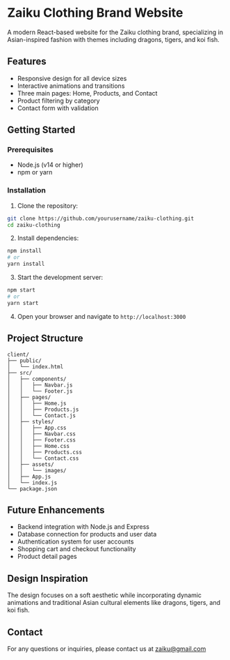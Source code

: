# Zaiku Clothing Brand Website

A modern React-based website for the Zaiku clothing brand, specializing in Asian-inspired fashion with themes including dragons, tigers, and koi fish.

## Features

- Responsive design for all device sizes
- Interactive animations and transitions
- Three main pages: Home, Products, and Contact
- Product filtering by category
- Contact form with validation

## Getting Started

### Prerequisites

- Node.js (v14 or higher)
- npm or yarn

### Installation

1. Clone the repository:

```bash
git clone https://github.com/yourusername/zaiku-clothing.git
cd zaiku-clothing
```

2. Install dependencies:

```bash
npm install
# or
yarn install
```

3. Start the development server:

```bash
npm start
# or
yarn start
```

4. Open your browser and navigate to `http://localhost:3000`

## Project Structure

```
client/
├── public/
│   └── index.html
├── src/
│   ├── components/
│   │   ├── Navbar.js
│   │   └── Footer.js
│   ├── pages/
│   │   ├── Home.js
│   │   ├── Products.js
│   │   └── Contact.js
│   ├── styles/
│   │   ├── App.css
│   │   ├── Navbar.css
│   │   ├── Footer.css
│   │   ├── Home.css
│   │   ├── Products.css
│   │   └── Contact.css
│   ├── assets/
│   │   └── images/
│   ├── App.js
│   └── index.js
└── package.json
```

## Future Enhancements

- Backend integration with Node.js and Express
- Database connection for products and user data
- Authentication system for user accounts
- Shopping cart and checkout functionality
- Product detail pages

## Design Inspiration

The design focuses on a soft aesthetic while incorporating dynamic animations and traditional Asian cultural elements like dragons, tigers, and koi fish.

## Contact

For any questions or inquiries, please contact us at zaiku@gmail.com
